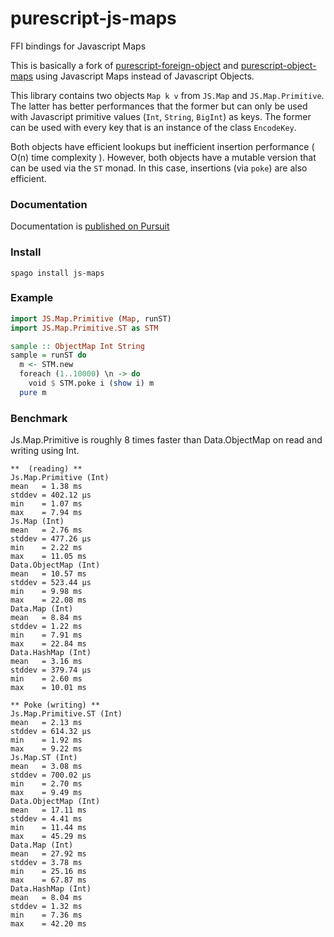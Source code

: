 # purescript-js-maps

FFI bindings for Javascript Maps

This is basically a fork of [purescript-foreign-object](https://github.com/purescript/purescript-foreign-object)
and [purescript-object-maps](https://github.com/thought2/purescript-object-maps)
using Javascript Maps instead of Javascript Objects.

This library contains two objects `Map k v` from `JS.Map` and `JS.Map.Primitive`.
The latter has better performances that the former but can only be used with Javascript primitive values (`Int`, `String`, `BigInt`) as keys. The former can be used with every key that is an instance of the class `EncodeKey`.

Both objects have efficient lookups but inefficient insertion performance ( O(n) time complexity ).
However, both objects have a mutable version that can be used via the `ST` monad. In this case, insertions (via `poke`) are also efficient.

### Documentation

Documentation is [published on Pursuit](https://pursuit.purescript.org/packages/purescript-js-maps)

### Install

```
spago install js-maps
```

### Example

```haskell
import JS.Map.Primitive (Map, runST)
import JS.Map.Primitive.ST as STM

sample :: ObjectMap Int String
sample = runST do
  m <- STM.new
  foreach (1..10000) \n -> do
    void $ STM.poke i (show i) m
  pure m
```

### Benchmark

Js.Map.Primitive is roughly 8 times faster than Data.ObjectMap on read and writing using Int.


```
**  (reading) **
Js.Map.Primitive (Int)
mean   = 1.38 ms
stddev = 402.12 μs
min    = 1.07 ms
max    = 7.94 ms
Js.Map (Int)
mean   = 2.76 ms
stddev = 477.26 μs
min    = 2.22 ms
max    = 11.05 ms
Data.ObjectMap (Int)
mean   = 10.57 ms
stddev = 523.44 μs
min    = 9.98 ms
max    = 22.08 ms
Data.Map (Int)
mean   = 8.84 ms
stddev = 1.22 ms
min    = 7.91 ms
max    = 22.84 ms
Data.HashMap (Int)
mean   = 3.16 ms
stddev = 379.74 μs
min    = 2.60 ms
max    = 10.01 ms

** Poke (writing) **
Js.Map.Primitive.ST (Int)
mean   = 2.13 ms
stddev = 614.32 μs
min    = 1.92 ms
max    = 9.22 ms
Js.Map.ST (Int)
mean   = 3.08 ms
stddev = 700.02 μs
min    = 2.70 ms
max    = 9.49 ms
Data.ObjectMap (Int)
mean   = 17.11 ms
stddev = 4.41 ms
min    = 11.44 ms
max    = 45.29 ms
Data.Map (Int)
mean   = 27.92 ms
stddev = 3.78 ms
min    = 25.16 ms
max    = 67.87 ms
Data.HashMap (Int)
mean   = 8.04 ms
stddev = 1.32 ms
min    = 7.36 ms
max    = 42.20 ms
```
